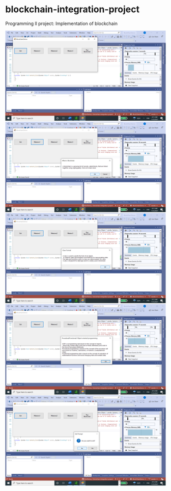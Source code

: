 # blockchain-integration-project
Programming ll project: Implementation of blockchain 


![Screenshot](https://raw.githubusercontent.com/PazSheimy/blockchain-integration-project/master/Screenshot%20(601).png)
![Screenshot](https://raw.githubusercontent.com/PazSheimy/blockchain-integration-project/master/Screenshot%20(602).png)
![Screenshot](https://raw.githubusercontent.com/PazSheimy/blockchain-integration-project/master/Screenshot%20(603).png)
![Screenshot](https://raw.githubusercontent.com/PazSheimy/blockchain-integration-project/master/Screenshot%20(604).png)
![Screenshot](https://raw.githubusercontent.com/PazSheimy/blockchain-integration-project/master/Screenshot%20(605).png)
